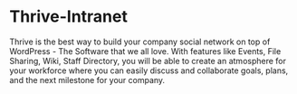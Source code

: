 # Thrive-Intranet

Thrive is the best way to build your company social network on top of WordPress - The Software that we all love. With features like Events, File Sharing, Wiki, Staff Directory, you will be able to create an atmosphere for your workforce where you can easily discuss and collaborate goals, plans, and the next milestone for your company.
